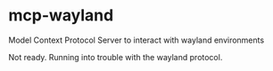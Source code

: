 # mcp-wayland
Model Context Protocol Server to interact with wayland environments


Not ready. Running into trouble with the wayland protocol. 
